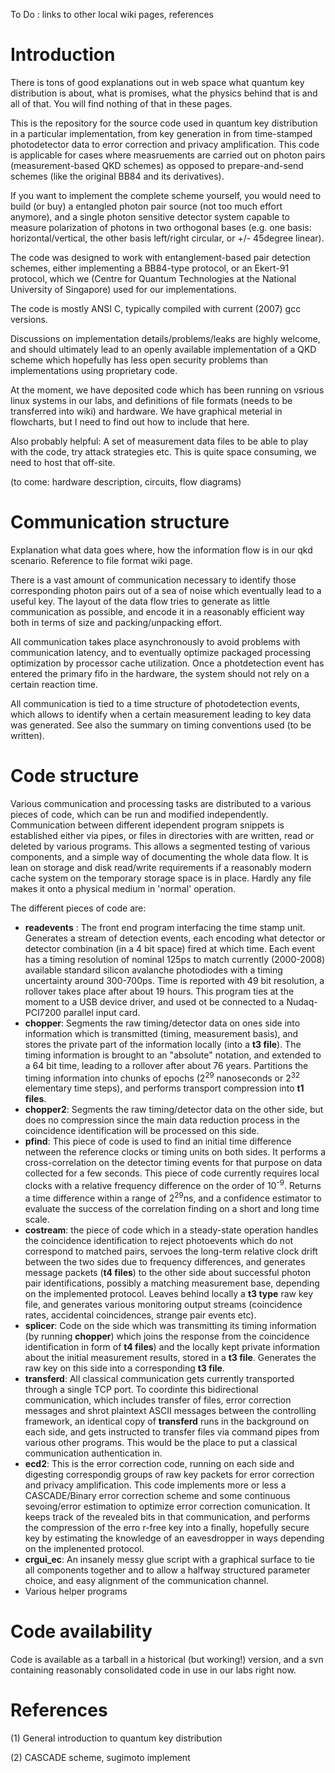 To Do : links to other local wiki pages, references
# Introduction #
There is tons of good explanations out in web space what quantum key distribution is about, what is promises, what the physics behind that is and all of that. You will find nothing of that in these pages.

This is the repository for the source code used in quantum key distribution in a particular implementation, from key generation in from time-stamped photodetector data to error correction and privacy amplification. This code is applicable for cases where measruements are carried out on photon pairs (measurement-based QKD schemes) as opposed to prepare-and-send schemes (like the original BB84 and its derivatives).

If you want to implement the complete scheme yourself, you would need to build (or buy) a entangled photon pair source (not too much effort anymore), and a single photon sensitive detector system capable to measure polarization of photons in two orthogonal bases (e.g. one basis: horizontal/vertical,  the other basis left/right circular, or +/- 45degree linear).

The code was designed to work with entanglement-based pair detection schemes, either implementing a BB84-type protocol, or an Ekert-91 protocol, which we (Centre for Quantum Technologies at the National University of Singapore) used for our implementations.

The code is mostly ANSI C, typically compiled with current (2007) gcc versions.

Discussions on implementation details/problems/leaks are highly welcome, and should ultimately lead to an openly available implementation of a QKD scheme which hopefully has less open security problems than implementations using proprietary code.

At the moment, we have deposited code which has been running on vsrious linux systems in our labs, and definitions of file formats (needs to be transferred into wiki) and hardware. We have graphical meterial in flowcharts, but I need to find out how to include that here.

Also probably helpful: A set of measurement data files to be able to play with the code, try attack strategies etc. This is quite space consuming, we need to host that off-site.

(to come: hardware description, circuits, flow diagrams)

# Communication structure #
Explanation what data goes where, how the information flow is in our qkd scenario. Reference to file format wiki page.

There is a vast amount of communication necessary to identify those corresponding photon pairs out of a sea of noise which eventually lead to a useful key. The layout of the data flow tries to generate as little communication as possible, and encode it in a reasonably efficient way both in terms of size and packing/unpacking effort.

All communication takes place asynchronously to avoid problems with communication latency, and to eventually optimize packaged processing optimization by processor cache utilization. Once a photdetection event has entered the primary fifo in the hardware, the system should not rely on a certain reaction time.

All communication is tied to a time structure of photodetection events, which allows to identify when a certain measurement leading to key data was generated. See also the summary on timing conventions used (to be written).

# Code structure #
Various communication and processing tasks are distributed to a various pieces of code, which can be run and modified independently. Communication between different idependent program snippets is established either via pipes, or files in directories with are written, read or deleted by various programs.  This allows a segmented testing of various components, and a simple way of documenting the whole data flow. It is lean on storage and disk read/write requirements if a reasonably modern cache system on the temporary storage space is in place. Hardly any file makes it onto a physical medium in 'normal' operation.

The different pieces of code are:
  * **readevents** : The front end program interfacing the time stamp unit. Generates a stream of detection events, each encoding what detector or detector combination (in a 4 bit space) fired at which time. Each event has a timing resolution of nominal 125ps to match currently (2000-2008) available standard silicon avalanche photodiodes with a timing uncertainty around 300-700ps. Time is reported with 49 bit resolution, a rollover takes place after about 19 hours. This program ties at the moment to a USB device driver, and used ot be connected to a Nudaq-PCI7200 parallel input card.
  * **chopper**: Segments the raw timing/detector data on ones side into information which is transmitted (timing, measurement basis), and stores the private part of the information locally (into a **t3 file**). The timing information is brought to an "absolute" notation, and extended to a 64 bit time, leading to a rollover after about 76 years. Partitions the timing information into chunks of epochs (2<sup>29</sup> nanoseconds or 2<sup>32</sup> elementary time steps), and performs transport compression into **t1 files**.
  * **chopper2**: Segments the raw timing/detector data on the other side, but does no compression since the main data reduction process in the coincidence identification will be processed on this side.
  * **pfind**: This piece of code is used to find an initial time difference netween the reference clocks or timing units on both sides. It performs a cross-correlation on the detector timing events for that purpose on data collected for a few seconds. This piece of code currently requires local clocks with a relative frequency difference on the order of 10<sup>-9</sup>. Returns a time difference within a range of 2<sup>29</sup>ns, and a confidence estimator to  evaluate the success of the correlation finding on a short and long time scale.
  * **costream**: the piece of code which in a steady-state operation handles the coincidence identification to reject photoevents which do not correspond to matched pairs,  servoes the long-term relative clock drift between the two sides due to frequency differences, and generates message packets (**t4 files**) to the other side about successful photon pair identifications, possibly a matching measurement base, depending on the implemented protocol. Leaves behind locally a **t3 type** raw key file, and generates various monitoring output streams (coincidence rates, accidental coincidences, strange pair events etc).
  * **splicer**: Code on the side which was transmitting its timing information (by running **chopper**) which joins the response from the coincidence identification in form of **t4 files**) and the locally kept private information about the initial measurement results, stored in a **t3 file**. Generates the raw key on this side into a corresponding **t3 file**.
  * **transferd**: All classical communication gets currently transported through a single TCP port. To coordinte this bidirectional communication, which includes transfer of files, error correction messages and shrot plaintext ASCII messages between the controlling framework, an identical copy of **transferd** runs in the background on each side, and gets instructed to transfer files via command pipes from various other programs. This would be the place to put a classical communication authentication in.
  * **ecd2**: This is the error correction code, running on each side and digesting correspondig groups of raw key packets for error correction and privacy amplification. This code implements more or less a CASCADE/Binary error correction scheme and some continuous sevoing/error estimation to optimize error correction comunication. It keeps track of the revealed bits in that communication, and performs the compression of the erro r-free key into a finally, hopefully secure key by estimating the knowledge of an eavesdropper in ways depending on the implenented protocol.
  * **crgui\_ec**: An insanely messy glue script with a graphical surface to tie all components together and to allow a halfway structured parameter choice, and easy alignment of the communication channel.
  * Various helper programs

# Code availability #
Code is available as a tarball in a historical (but working!) version, and a svn containing reasonably consolidated code in use in our labs right now.

# References #
(1) General introduction to quantum key distribution

(2) CASCADE scheme, sugimoto implement